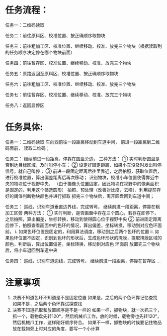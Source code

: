 # 任务流程：

任务一：二维码读取

任务二：前往原料区、校准位置、按正确顺序取物块

任务三：前往粗加工区、校准位置、继续移动、校准、放完三个物块（根据读取到的任务顺序决定停在哪个物块前面）

任务四：前往暂存区、校准位置、继续移动、校准、放完三个物块

任务五：原路返回至原料区、校准位置、按正确顺序取物块

任务六：前往粗加工区、校准位置、继续移动、校准、放完三个物块

任务七：前往暂存区、校准位置、继续移动、校准、放完三个物块

任务八：返回启停区

# 任务具体:

任务一：二维码读取
    车向西前往一段距离移动到车道中间，
    前进一段距离到二维码面前，
    读取二维码；

任务二：
    继续前进一段距离，停靠在圆盘旁边，
        三种方法：
        ① 实时判断圆盘是否到达目标区域，及时叫停小车；
        ② 设定好固定距离，如果小车没及时发出叫停信号，就自己叫停；
        ③ 前进一段固定距离后往里靠近，之后拍照，获取位置后，进行校准位置，算出偏差距离后再次移动；
    识别物块，校准小车位置使得靠近中央的物块位于视野中央，
        （由于摄像头位置固定，因此物块在视野中的像素面积是固定的，利用这个筛选圆形）
    拍照、预处理（改善对比度，去噪）、利用提前存好的阈值判断物块颜色并进行抓取
    抓完三个物块后，离开圆盘回到车道中间；

任务三：
    巡线，识别车道垂直边界线，完成转弯，
    继续前进一段距离，停靠在粗加工区旁
        两种方法：
            ① 实时判断，是否画面中存在三个圆心，若存在即停下，之后拍照，算出偏差，坐标转换，移动到使得圆心位于视野中央
            ② 前进固定距离后停下，拍照查看画面中的色环的情况，算出偏差，坐标转换，移动到对应色环面前，
                i. 如果色环位置是固定的，利用算法调度，移动到之后两个色环的位置
                ii. 如果色环位置不固定，识别到色环的形状后，生成色环形状的掩膜，提取掩膜区域的颜色，判断后，算出位置偏差，坐标转换，移动到对应色 环面前
    放置完三个物块后，将小车退回到车道中央

任务四：
    巡线，识别车道边线，完成转弯，
    继续前进一段距离，停靠在暂存区 ...


# 注意事项

1. 决赛不知道色环不知道是不是固定位置
    如果是，之后的两个色环靠记忆查找
    如果不是，之后两个色环靠试探查找
2. 决赛不知道抓取和放置顺序是不是一样的
    如果一样，抓物块，就一次抓三个，抓一个，载物盘先转120°，然后机械爪工作，放的时候，载物旁也先转120°，然后机械爪工作，这样刚好顺序符合。
    如果不一样，抓物块的时候要记住物品放在载物旁上时对应的角度，要写一个小计算
